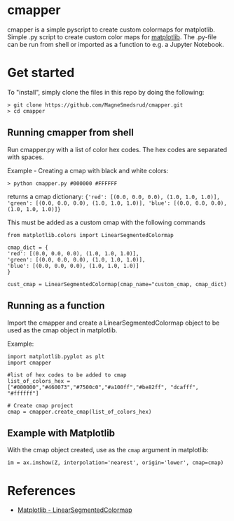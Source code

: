 # cmapper
cmapper is a simple pyscript to create custom colormaps for matplotlib. Simple .py script to create custom color maps for [matplotlib](https://matplotlib.org/). The .py-file can be run from shell or imported as a function to e.g. a Jupyter Notebook. 

# Get started
To "install", simply clone the files in this repo by doing the following: 
```
> git clone https://github.com/MagneSmedsrud/cmapper.git
> cd cmapper
```

## Running cmapper from shell
Run cmapper.py with a list of color hex codes. The hex codes are separated with spaces. 

Example - Creating a cmap with black and white colors: 

`> python cmapper.py #000000 #FFFFFF`

returns a cmap dictionary: `{'red': [(0.0, 0.0, 0.0), (1.0, 1.0, 1.0)], 'green': [(0.0, 0.0, 0.0), (1.0, 1.0, 1.0)], 'blue': [(0.0, 0.0, 0.0), (1.0, 1.0, 1.0)]}`

This must be added as a custom cmap with the following commands
```
from matplotlib.colors import LinearSegmentedColormap

cmap_dict = {
'red': [(0.0, 0.0, 0.0), (1.0, 1.0, 1.0)], 
'green': [(0.0, 0.0, 0.0), (1.0, 1.0, 1.0)], 
'blue': [(0.0, 0.0, 0.0), (1.0, 1.0, 1.0)]
}

cust_cmap = LinearSegmentedColormap(cmap_name="custom_cmap, cmap_dict)

```
## Running as a function
Import the cmapper and create a LinearSegmentedColormap object to be used as the cmap object in matplotlib.

Example: 
```
import matplotlib.pyplot as plt
import cmapper

#list of hex codes to be added to cmap
list_of_colors_hex = ["#000000","#460073","#7500c0","#a100ff","#be82ff", "dcafff", "#ffffff"]

# Create cmap project
cmap = cmapper.create_cmap(list_of_colors_hex)
```

## Example with Matplotlib
With the cmap object created, use as the `cmap` argument in matplotlib: 
```
im = ax.imshow(Z, interpolation='nearest', origin='lower', cmap=cmap)
```

# References
- [Matplotlib - LinearSegmentedColormap](https://matplotlib.org/3.1.0/api/_as_gen/matplotlib.colors.LinearSegmentedColormap.html#matplotlib.colors.LinearSegmentedColormap)
